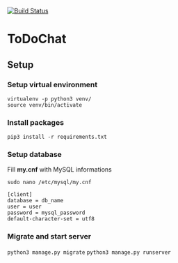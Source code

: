 [![Build Status](https://travis-ci.com/n3rsti/ToDoChat.svg?branch=master)](https://travis-ci.com/n3rsti/ToDoChat)
# ToDoChat
## Setup
### Setup virtual environment

```
virtualenv -p python3 venv/
source venv/bin/activate
```

### Install packages

`pip3 install -r requirements.txt`

### Setup database
Fill **my.cnf** with MySQL informations

`sudo nano /etc/mysql/my.cnf`

```
[client]
database = db_name
user = user
password = mysql_password
default-character-set = utf8
```

### Migrate and start server

`python3 manage.py migrate`
`python3 manage.py runserver`
